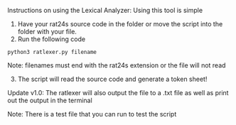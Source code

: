 Instructions on using the Lexical Analyzer:
Using this tool is simple

1. Have your rat24s source code in the folder or move the script into the folder with your file.
2. Run the following code
```
python3 ratlexer.py filename
```

Note: filenames must end with the rat24s extension or the file will not read

3. The script will read the source code and generate a token sheet!

Update v1.0: The ratlexer will also output the file to a .txt file as well as print out the output in the terminal

Note: There is a test file that you can run to test the script
